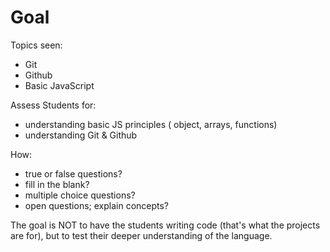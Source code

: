 Goal
====

Topics seen:
* Git
* Github
* Basic JavaScript


Assess Students for:
* understanding basic JS principles ( object, arrays, functions)
* understanding Git & Github

How:
* true or false questions?
* fill in the blank?
* multiple choice questions?
* open questions; explain concepts?

The goal is NOT to have the students writing code (that's what the projects are for), but to test their deeper understanding of the language.

